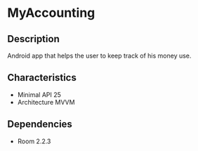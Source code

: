 # MyAccounting

## Description
Android app that helps the user to keep track of his money use.

## Characteristics
- Minimal API 25
- Architecture MVVM

## Dependencies
- Room 2.2.3